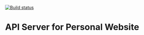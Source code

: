 [![Build status](https://github.com/myrkgard/pwapi/actions/workflows/ci.yml/badge.svg)](https://github.com/myrkgard/pwapi/actions/workflows/ci.yml)

# API Server for Personal Website
